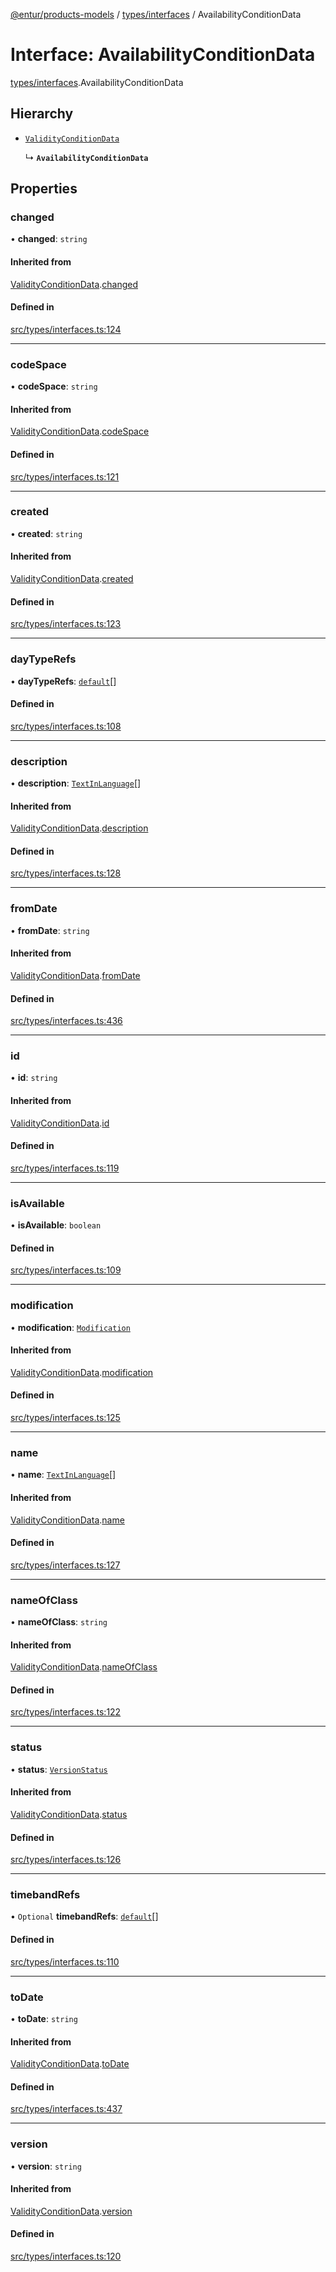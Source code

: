 [@entur/products-models](../README.md) / [types/interfaces](../modules/types_interfaces.md) / AvailabilityConditionData

# Interface: AvailabilityConditionData

[types/interfaces](../modules/types_interfaces.md).AvailabilityConditionData

## Hierarchy

- [`ValidityConditionData`](types_interfaces.ValidityConditionData.md)

  ↳ **`AvailabilityConditionData`**

## Properties

### changed

• **changed**: `string`

#### Inherited from

[ValidityConditionData](types_interfaces.ValidityConditionData.md).[changed](types_interfaces.ValidityConditionData.md#changed)

#### Defined in

[src/types/interfaces.ts:124](https://github.com/entur/products-models/blob/main/src/types/interfaces.ts#L124)

___

### codeSpace

• **codeSpace**: `string`

#### Inherited from

[ValidityConditionData](types_interfaces.ValidityConditionData.md).[codeSpace](types_interfaces.ValidityConditionData.md#codespace)

#### Defined in

[src/types/interfaces.ts:121](https://github.com/entur/products-models/blob/main/src/types/interfaces.ts#L121)

___

### created

• **created**: `string`

#### Inherited from

[ValidityConditionData](types_interfaces.ValidityConditionData.md).[created](types_interfaces.ValidityConditionData.md#created)

#### Defined in

[src/types/interfaces.ts:123](https://github.com/entur/products-models/blob/main/src/types/interfaces.ts#L123)

___

### dayTypeRefs

• **dayTypeRefs**: [`default`](../classes/models_Reference.default.md)[]

#### Defined in

[src/types/interfaces.ts:108](https://github.com/entur/products-models/blob/main/src/types/interfaces.ts#L108)

___

### description

• **description**: [`TextInLanguage`](../modules/types_types.md#textinlanguage)[]

#### Inherited from

[ValidityConditionData](types_interfaces.ValidityConditionData.md).[description](types_interfaces.ValidityConditionData.md#description)

#### Defined in

[src/types/interfaces.ts:128](https://github.com/entur/products-models/blob/main/src/types/interfaces.ts#L128)

___

### fromDate

• **fromDate**: `string`

#### Inherited from

[ValidityConditionData](types_interfaces.ValidityConditionData.md).[fromDate](types_interfaces.ValidityConditionData.md#fromdate)

#### Defined in

[src/types/interfaces.ts:436](https://github.com/entur/products-models/blob/main/src/types/interfaces.ts#L436)

___

### id

• **id**: `string`

#### Inherited from

[ValidityConditionData](types_interfaces.ValidityConditionData.md).[id](types_interfaces.ValidityConditionData.md#id)

#### Defined in

[src/types/interfaces.ts:119](https://github.com/entur/products-models/blob/main/src/types/interfaces.ts#L119)

___

### isAvailable

• **isAvailable**: `boolean`

#### Defined in

[src/types/interfaces.ts:109](https://github.com/entur/products-models/blob/main/src/types/interfaces.ts#L109)

___

### modification

• **modification**: [`Modification`](../enums/types_enums.Modification.md)

#### Inherited from

[ValidityConditionData](types_interfaces.ValidityConditionData.md).[modification](types_interfaces.ValidityConditionData.md#modification)

#### Defined in

[src/types/interfaces.ts:125](https://github.com/entur/products-models/blob/main/src/types/interfaces.ts#L125)

___

### name

• **name**: [`TextInLanguage`](../modules/types_types.md#textinlanguage)[]

#### Inherited from

[ValidityConditionData](types_interfaces.ValidityConditionData.md).[name](types_interfaces.ValidityConditionData.md#name)

#### Defined in

[src/types/interfaces.ts:127](https://github.com/entur/products-models/blob/main/src/types/interfaces.ts#L127)

___

### nameOfClass

• **nameOfClass**: `string`

#### Inherited from

[ValidityConditionData](types_interfaces.ValidityConditionData.md).[nameOfClass](types_interfaces.ValidityConditionData.md#nameofclass)

#### Defined in

[src/types/interfaces.ts:122](https://github.com/entur/products-models/blob/main/src/types/interfaces.ts#L122)

___

### status

• **status**: [`VersionStatus`](../enums/types_enums.VersionStatus.md)

#### Inherited from

[ValidityConditionData](types_interfaces.ValidityConditionData.md).[status](types_interfaces.ValidityConditionData.md#status)

#### Defined in

[src/types/interfaces.ts:126](https://github.com/entur/products-models/blob/main/src/types/interfaces.ts#L126)

___

### timebandRefs

• `Optional` **timebandRefs**: [`default`](../classes/models_Reference.default.md)[]

#### Defined in

[src/types/interfaces.ts:110](https://github.com/entur/products-models/blob/main/src/types/interfaces.ts#L110)

___

### toDate

• **toDate**: `string`

#### Inherited from

[ValidityConditionData](types_interfaces.ValidityConditionData.md).[toDate](types_interfaces.ValidityConditionData.md#todate)

#### Defined in

[src/types/interfaces.ts:437](https://github.com/entur/products-models/blob/main/src/types/interfaces.ts#L437)

___

### version

• **version**: `string`

#### Inherited from

[ValidityConditionData](types_interfaces.ValidityConditionData.md).[version](types_interfaces.ValidityConditionData.md#version)

#### Defined in

[src/types/interfaces.ts:120](https://github.com/entur/products-models/blob/main/src/types/interfaces.ts#L120)
